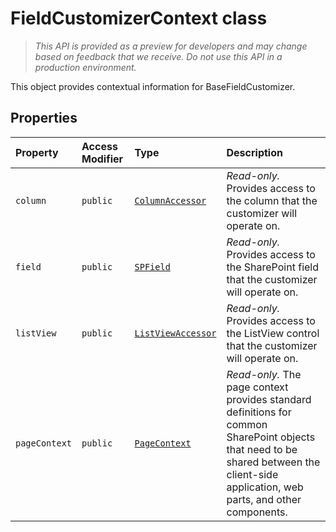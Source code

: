 # FieldCustomizerContext class





> _This API is provided as a preview for developers and may change based on feedback that we receive.  Do not use this API in a production environment._

This object provides contextual information for BaseFieldCustomizer.



## Properties

| Property	   | Access Modifier | Type	| Description|
|:-------------|:----|:-------|:-----------|
|`column`     | `public` | [`ColumnAccessor`](../../sp-listview-extensibility/class/columnaccessor.md) | _Read-only._ Provides access to the column that the customizer will operate on. |
|`field`     | `public` | [`SPField`](../../sp-page-context/class/spfield.md) | _Read-only._ Provides access to the SharePoint field that the customizer will operate on. |
|`listView`     | `public` | [`ListViewAccessor`](../../sp-listview-extensibility/class/listviewaccessor.md) | _Read-only._ Provides access to the ListView control that the customizer will operate on. |
|`pageContext`     | `public` | [`PageContext`](../../sp-page-context/class/pagecontext.md) | _Read-only._ The page context provides standard definitions for common SharePoint objects that need to be shared between the client-side application, web parts, and other components. |







